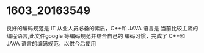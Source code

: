 # 1603_20163549
良好的编码规范是 IT 从业人员必备的素质，C++和 JAVA 语言是
当前比较主流的编程语言,此文件google 等编码规范并结合自己的
编码习惯，完成了 C++和 JAVA 语言的编码规范，以供今后使用
